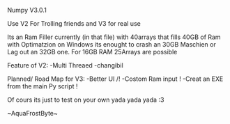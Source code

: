 Numpy V3.0.1

 Use V2 For Trolling friends and V3 for real use 
                                                                     
                                                                          
Its an Ram Filler currently (in that file) with 40arrays that fills 40GB of Ram with Optimatzion on Windows its enought to crash an 30GB Maschien or Lag out an 32GB one.
For 16GB RAM 25Arrays are possible

Feature of V2:
-Multi Threaed
-changibil 

Planned/ Road Map for V3:
-Better UI  /!
-Costom Ram input  ! 
-Creat an EXE from the main Py script  !


Of cours its just to test on your own yada yada yada :3 

~AquaFrostByte~
